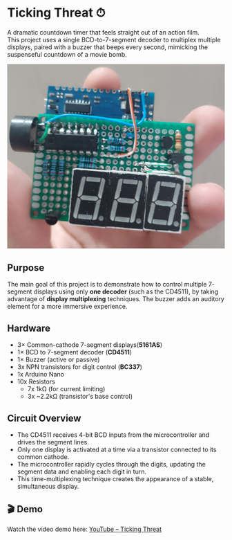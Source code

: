 # Ticking Threat ⏱
A dramatic countdown timer that feels straight out of an action film.  
This project uses a single BCD-to-7-segment decoder to multiplex multiple displays, paired with a buzzer that beeps every second, mimicking the suspenseful countdown of a movie bomb.

![Device image](images/tt_dev.jpeg)

## Purpose
The main goal of this project is to demonstrate how to control multiple 7-segment displays using only **one decoder** (such as the CD4511), by taking advantage of **display multiplexing** techniques. The buzzer adds an auditory element for a more immersive experience.

## Hardware

- 3× Common-cathode 7-segment displays(**5161AS**)
- 1× BCD to 7-segment decoder (**CD4511**)
- 1× Buzzer (active or passive)
- 3x NPN transistors for digit control (**BC337**)
- 1x Arduino Nano
- 10x Resistors
  - 7x 1kΩ (for current limiting)
  - 3x ~2.2kΩ (transistor's base control)

## Circuit Overview

- The CD4511 receives 4-bit BCD inputs from the microcontroller and drives the segment lines.
- Only one display is activated at a time via a transistor connected to its common cathode.
- The microcontroller rapidly cycles through the digits, updating the segment data and enabling each digit in turn.
- This time-multiplexing technique creates the appearance of a stable, simultaneous display.

## 🎬 Demo

Watch the video demo here: [YouTube – Ticking Threat](https://www.youtube.com/watch?v=INegOfn2tVk)
